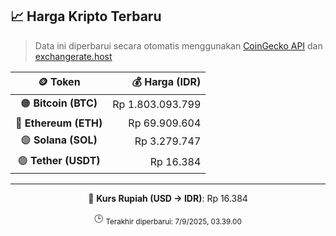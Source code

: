 

<!-- HARGA_KRIPTO -->
## 📈 Harga Kripto Terbaru

> Data ini diperbarui secara otomatis menggunakan [CoinGecko API](https://www.coingecko.com/) dan [exchangerate.host](https://exchangerate.host/)

<div align="center">

| 🪙 Token | 💰 Harga (IDR) |
|:------:|---------------:|
| 🟠 **Bitcoin (BTC)**   | Rp 1.803.093.799 |
| 🔵 **Ethereum (ETH)**  | Rp 69.909.604 |
| 🟣 **Solana (SOL)**    | Rp 3.279.747 |
| 🟢 **Tether (USDT)**   | Rp 16.384 |

---

💱 **Kurs Rupiah (USD → IDR)**: Rp 16.384

🕒 <sub>Terakhir diperbarui: 7/9/2025, 03.39.00</sub>

</div>
<!-- /HARGA_KRIPTO -->